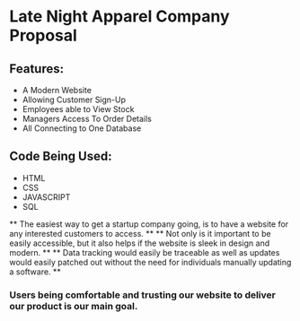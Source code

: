 # Late Night Apparel Company Proposal
## Features:
- A Modern Website
- Allowing Customer Sign-Up
- Employees able to View Stock
- Managers Access To Order Details 
- All Connecting to One Database

## Code Being Used:
- HTML
- CSS
- JAVASCRIPT
- SQL

** The easiest way to get a startup company going, is to have a website for any interested customers to access. **
** Not only is it important to be easily accessible, but it also helps if the website is sleek in design and modern. **
** Data tracking would easily be traceable as well as updates would easily patched out without the need for individuals manually updating a software. **

### Users being comfortable and trusting our website to deliver our product is our main goal.


